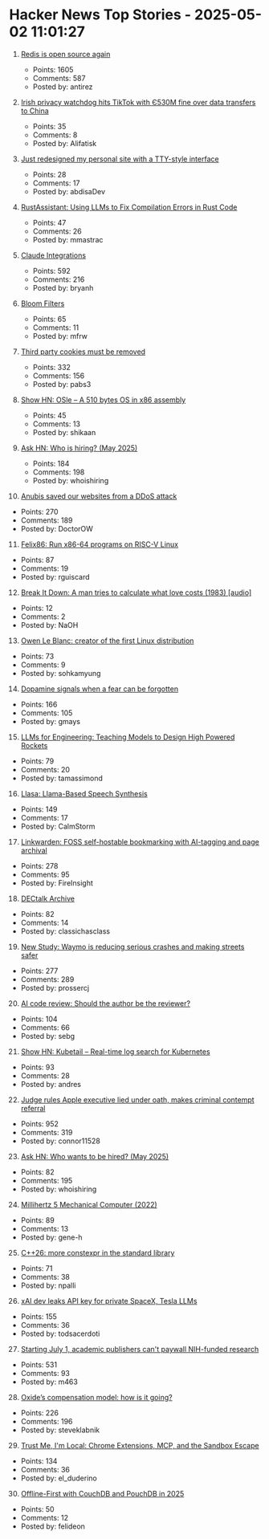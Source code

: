 # Hacker News Top Stories - 2025-05-02 11:01:27

1. [Redis is open source again](https://antirez.com/news/151)
   - Points: 1605
   - Comments: 587
   - Posted by: antirez

2. [Irish privacy watchdog hits TikTok with Є530M fine over data transfers to China](https://apnews.com/article/tiktok-ireland-european-union-data-privacy-regulation-d386ec74becc716905d7f686d6a448e2)
   - Points: 35
   - Comments: 8
   - Posted by: Alifatisk

3. [Just redesigned my personal site with a TTY-style interface](https://www.abdisa.me/)
   - Points: 28
   - Comments: 17
   - Posted by: abdisaDev

4. [RustAssistant: Using LLMs to Fix Compilation Errors in Rust Code](https://www.microsoft.com/en-us/research/publication/rustassistant-using-llms-to-fix-compilation-errors-in-rust-code/)
   - Points: 47
   - Comments: 26
   - Posted by: mmastrac

5. [Claude Integrations](https://www.anthropic.com/news/integrations)
   - Points: 592
   - Comments: 216
   - Posted by: bryanh

6. [Bloom Filters](https://eli.thegreenplace.net/2025/bloom-filters/)
   - Points: 65
   - Comments: 11
   - Posted by: mfrw

7. [Third party cookies must be removed](https://w3ctag.github.io/web-without-3p-cookies/)
   - Points: 332
   - Comments: 156
   - Posted by: pabs3

8. [Show HN: OSle – A 510 bytes OS in x86 assembly](https://github.com/shikaan/osle)
   - Points: 45
   - Comments: 13
   - Posted by: shikaan

9. [Ask HN: Who is hiring? (May 2025)](undefined)
   - Points: 184
   - Comments: 198
   - Posted by: whoishiring

10. [Anubis saved our websites from a DDoS attack](https://fabulous.systems/posts/2025/05/anubis-saved-our-websites-from-a-ddos-attack/)
   - Points: 270
   - Comments: 189
   - Posted by: DoctorOW

11. [Felix86: Run x86-64 programs on RISC-V Linux](https://felix86.com/)
   - Points: 87
   - Comments: 19
   - Posted by: rguiscard

12. [Break It Down: A man tries to calculate what love costs (1983) [audio]](https://www.thisamericanlife.org/88/numbers/act-five-1)
   - Points: 12
   - Comments: 2
   - Posted by: NaOH

13. [Owen Le Blanc: creator of the first Linux distribution](https://lwn.net/Articles/1017846/)
   - Points: 73
   - Comments: 9
   - Posted by: sohkamyung

14. [Dopamine signals when a fear can be forgotten](https://picower.mit.edu/news/dopamine-signals-when-fear-can-be-forgotten)
   - Points: 166
   - Comments: 105
   - Posted by: gmays

15. [LLMs for Engineering: Teaching Models to Design High Powered Rockets](https://arxiv.org/abs/2504.19394)
   - Points: 79
   - Comments: 20
   - Posted by: tamassimond

16. [Llasa: Llama-Based Speech Synthesis](https://llasatts.github.io/llasatts/)
   - Points: 149
   - Comments: 17
   - Posted by: CalmStorm

17. [Linkwarden: FOSS self-hostable bookmarking with AI-tagging and page archival](https://linkwarden.app/)
   - Points: 278
   - Comments: 95
   - Posted by: FireInsight

18. [DECtalk Archive](https://dectalk.nu/)
   - Points: 82
   - Comments: 14
   - Posted by: classichasclass

19. [New Study: Waymo is reducing serious crashes and making streets safer](https://waymo.com/blog/2025/05/waymo-making-streets-safer-for-vru)
   - Points: 277
   - Comments: 289
   - Posted by: prossercj

20. [AI code review: Should the author be the reviewer?](https://www.greptile.com/blog/ai-code-reviews-conflict)
   - Points: 104
   - Comments: 66
   - Posted by: sebg

21. [Show HN: Kubetail – Real-time log search for Kubernetes](https://github.com/kubetail-org/kubetail)
   - Points: 93
   - Comments: 28
   - Posted by: andres

22. [Judge rules Apple executive lied under oath, makes criminal contempt referral](https://www.thebignewsletter.com/p/judge-rules-apple-executive-lied)
   - Points: 952
   - Comments: 319
   - Posted by: connor11528

23. [Ask HN: Who wants to be hired? (May 2025)](undefined)
   - Points: 82
   - Comments: 195
   - Posted by: whoishiring

24. [Millihertz 5 Mechanical Computer (2022)](https://www.srimech.com/MHZ5.html)
   - Points: 89
   - Comments: 13
   - Posted by: gene-h

25. [C++26: more constexpr in the standard library](https://www.sandordargo.com/blog/2025/04/30/cpp26-constexpr-library-changes)
   - Points: 71
   - Comments: 38
   - Posted by: npalli

26. [xAI dev leaks API key for private SpaceX, Tesla LLMs](https://krebsonsecurity.com/2025/05/xai-dev-leaks-api-key-for-private-spacex-tesla-llms/)
   - Points: 155
   - Comments: 36
   - Posted by: todsacerdoti

27. [Starting July 1, academic publishers can't paywall NIH-funded research](https://www.nih.gov/about-nih/who-we-are/nih-director/statements/accelerating-access-research-results-new-implementation-date-2024-nih-public-access-policy)
   - Points: 531
   - Comments: 93
   - Posted by: m463

28. [Oxide’s compensation model: how is it going?](https://oxide.computer/blog/oxides-compensation-model-how-is-it-going)
   - Points: 226
   - Comments: 196
   - Posted by: steveklabnik

29. [Trust Me, I'm Local: Chrome Extensions, MCP, and the Sandbox Escape](https://blog.extensiontotal.com/trust-me-im-local-chrome-extensions-mcp-and-the-sandbox-escape-1875a0ee4823)
   - Points: 134
   - Comments: 36
   - Posted by: el_duderino

30. [Offline-First with CouchDB and PouchDB in 2025](https://neighbourhood.ie/blog/2025/03/26/offline-first-with-couchdb-and-pouchdb-in-2025)
   - Points: 50
   - Comments: 12
   - Posted by: felideon

